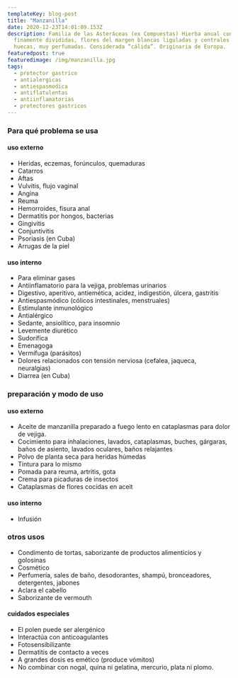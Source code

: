 ```yaml
---
templateKey: blog-post
title: "Manzanilla"
date: 2020-12-23T14:01:09.153Z
description: Familia de las Asteráceas (ex Compuestas) Hierba anual con hojas
  finamente divididas, flores del margen blancas liguladas y centrales amarillas
  huecas, muy perfumadas. Considerada “cálida”. Originaria de Europa.
featuredpost: true
featuredimage: /img/manzanilla.jpg
tags:
  - protector gastrico
  - antialergicas
  - antiespasmodica
  - antiflatulentas
  - antiinflamatorias
  - protectores gastricos
---
```

### Para qué problema se usa

#### uso externo

* Heridas, eczemas, forúnculos, quemaduras
* Catarros
* Aftas
* Vulvitis, flujo vaginal
* Angina
* Reuma
* Hemorroides, fisura anal
* Dermatitis por hongos, bacterias
* Gingivitis
* Conjuntivitis
* Psoriasis (en Cuba)
* Arrugas de la piel

#### uso interno

* Para eliminar gases
* Antiinflamatorio para la vejiga, problemas urinarios
* Digestivo, aperitivo, antiemética, acidez, indigestión, úlcera, gastritis
* Antiespasmódico (cólicos intestinales, menstruales)
* Estimulante inmunológico
* Antialérgico
* Sedante, ansiolítico, para insomnio
* Levemente diurético
* Sudorífica
* Emenagoga
* Vermífuga (parásitos)
* Dolores relacionados con tensión nerviosa (cefalea, jaqueca, neuralgias)
* Diarrea (en Cuba)

### preparación y modo de uso

#### uso externo

* Aceite de manzanilla preparado a fuego lento en cataplasmas para dolor de vejiga.
* Cocimiento para inhalaciones, lavados, cataplasmas, buches, gárgaras, baños de asiento, lavados oculares, baños relajantes
* Polvo de planta seca para heridas húmedas
* Tintura para lo mismo
* Pomada para reuma, artritis, gota
* Crema para picaduras de insectos
* Cataplasmas de flores cocidas en aceit

#### uso interno

* Infusión

### otros usos

* Condimento de tortas, saborizante de productos alimenticios y golosinas
* Cosmético
* Perfumería, sales de baño, desodorantes, shampú, bronceadores, detergentes, jabones
* Aclara el cabello
* Saborizante de vermouth

#### cuidados especiales

* El polen puede ser alergénico
* Interactúa con anticoagulantes
* Fotosensibilizante
* Dermatitis de contacto a veces
* A grandes dosis es emético (produce vómitos)
* No combinar con nogal, quina ni gelatina, mercurio, plata ni plomo.